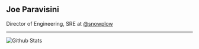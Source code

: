 ## Joe Paravisini

Director of Engineering, SRE at [@snowplow](https://github.com/snowplow)

--- 

![Github Stats](https://github-readme-stats.vercel.app/api?username=jparavisini&count_private=true&theme=synthwave&show_icons=true&include_all_commits=true)
